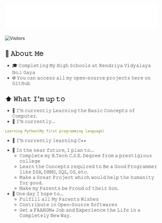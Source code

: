 <h1 align="center">
<img src="https://raw.githubusercontent.com/bishu52490/bishu52490/master/intro.gif" alt="👋 Hi there! I'm Bishu" title="👋 Hi there! I'm Bishu" />
</h1>

 ![Visitors](https://api.visitorbadge.io/api/visitors?path=bishu52490&countColor=%2337d67a&labelStyle=upper)

<!--
**bishu52490/bishu52490** is a ✨ _special_ ✨ repository because its `README.md` (this file) appears on your GitHub profile.

Here are some ideas to get you started:

- 🔭 I’m currently working on ...
- 🌱 I’m currently learning ...
- 👯 I’m looking to collaborate on ...
- 🤔 I’m looking for help with ...
- 💬 Ask me about ...
- 📫 How to reach me: ...
- 😄 Pronouns: ...
- ⚡ Fun fact: ...
-->

## :book: 𝙰𝚋𝚘𝚞𝚝 𝙼𝚎
- 🎓 𝙲𝚘𝚖𝚙𝚕𝚎𝚝𝚒𝚗𝚐 𝙼𝚢 𝙷𝚒𝚐𝚑 𝚂𝚌𝚑𝚘𝚘𝚕𝚜 𝚊𝚝 𝙺𝚎𝚗𝚍𝚛𝚒𝚢𝚊 𝚅𝚒𝚍𝚢𝚊𝚕𝚊𝚢𝚊 𝙽𝚘.𝟷 𝙶𝚊𝚢𝚊
- 🌐 𝚈𝚘𝚞 𝚌𝚊𝚗 𝚊𝚌𝚌𝚎𝚜𝚜 𝚊𝚕𝚕 𝚖𝚢 𝚘𝚙𝚎𝚗-𝚜𝚘𝚞𝚛𝚌𝚎 𝚙𝚛𝚘𝚓𝚎𝚌𝚝𝚜 𝚑𝚎𝚛𝚎 𝚘𝚗 𝙶𝚒𝚝𝙷𝚞𝚋 

## ⬆ 𝚆𝚑𝚊𝚝 𝙸'𝚖 𝚞𝚙 𝚝𝚘
- 🔨 𝙸'𝚖 𝚌𝚞𝚛𝚛𝚎𝚗𝚝𝚕𝚢 𝙻𝚎𝚊𝚛𝚗𝚒𝚗𝚐 𝚝𝚑𝚎 𝙱𝚊𝚜𝚒𝚌 𝙲𝚘𝚗𝚌𝚎𝚙𝚝𝚜 𝚘𝚏 𝙲𝚘𝚖𝚙𝚞𝚝𝚎𝚛.
- 🔨 𝙸'𝚖 𝚌𝚞𝚛𝚛𝚎𝚗𝚝𝚕𝚢...
```yaml
Learning Python(My first programming language)
```
- 🔨 𝙸'𝚖 𝚌𝚞𝚛𝚛𝚎𝚗𝚝𝚕𝚢 𝚕𝚎𝚊𝚛𝚗𝚒𝚗𝚐 𝙲++ 
<!-- - 🔨 𝙸’𝚖 𝚌𝚞𝚛𝚛𝚎𝚗𝚝𝚕𝚢  -->
- 🎯 𝙸𝚗 𝚝𝚑𝚎 𝚗𝚎𝚊𝚛 𝚏𝚞𝚝𝚞𝚛𝚎, 𝙸 𝚙𝚕𝚊𝚗 𝚝𝚘...
	- 𝙲𝚘𝚖𝚙𝚕𝚎𝚝𝚎 𝚖𝚢 𝙱.𝚃𝚎𝚌𝚑 𝙲.𝚂.𝙴. 𝙳𝚎𝚐𝚛𝚎𝚎 𝚏𝚛𝚘𝚖 𝚊 𝚙𝚛𝚎𝚜𝚝𝚒𝚐𝚒𝚘𝚞𝚜 𝚌𝚘𝚕𝚕𝚎𝚐𝚎
	- 𝙻𝚎𝚊𝚛𝚗 𝚝𝚑𝚎 𝙲𝚘𝚗𝚌𝚎𝚙𝚝𝚜 𝚛𝚎𝚚𝚞𝚒𝚛𝚎𝚍 𝚝𝚘 𝙱𝚎 𝚊 𝙶𝚘𝚘𝚍 𝙿𝚛𝚘𝚐𝚛𝚊𝚖𝚖𝚎𝚛 𝚕𝚒𝚔𝚎 𝙳𝚂𝙰, 𝙳𝙱𝙼𝚂, 𝚂𝚀𝙻, 𝙾𝚂, 𝚎𝚝𝚌.
	- 𝙼𝚊𝚔𝚎 𝚊 𝙶𝚛𝚎𝚊𝚝 𝙿𝚛𝚘𝚓𝚎𝚌𝚝 𝚠𝚑𝚒𝚌𝚑 𝚠𝚘𝚞𝚕𝚍 𝚑𝚎𝚕𝚙 𝚝𝚑𝚎 𝚑𝚞𝚖𝚊𝚗𝚒𝚝𝚢 𝚏𝚘𝚛 𝚐𝚘𝚘𝚍.
	- 𝙼𝚊𝚔𝚎 𝚖𝚢 𝙿𝚊𝚛𝚎𝚗𝚝𝚜 𝚋𝚎 𝙿𝚛𝚘𝚞𝚍 𝚘𝚏 𝚝𝚑𝚎𝚒𝚛 𝚂𝚘𝚗.
- 🤞 𝙾𝚗𝚎 𝚍𝚊𝚢 𝙸 𝚑𝚘𝚙𝚎 𝚝𝚘...
	- 𝙵𝚞𝚕𝚏𝚒𝚕𝚕 𝚊𝚕𝚕 𝙼𝚢 𝙿𝚊𝚛𝚎𝚗𝚝𝚜 𝚆𝚒𝚜𝚑𝚎𝚜
	- 𝙲𝚘𝚗𝚝𝚛𝚒𝚋𝚞𝚝𝚎 𝚒𝚗 𝙾𝚙𝚎𝚗-𝚂𝚘𝚞𝚛𝚌𝚎 𝚂𝚘𝚏𝚝𝚠𝚊𝚛𝚎𝚜
	- 𝙶𝚎𝚝 𝚊 𝙵𝙰𝙰𝙽𝙶𝙼+ 𝙹𝚘𝚋 𝚊𝚗𝚍 𝙴𝚡𝚙𝚎𝚛𝚒𝚎𝚗𝚌𝚎 𝚝𝚑𝚎 𝙻𝚒𝚏𝚎 𝚒𝚗 𝚊 𝙲𝚘𝚖𝚙𝚕𝚎𝚝𝚎𝚕𝚢 𝙽𝚎𝚠 𝚆𝚊𝚢.
